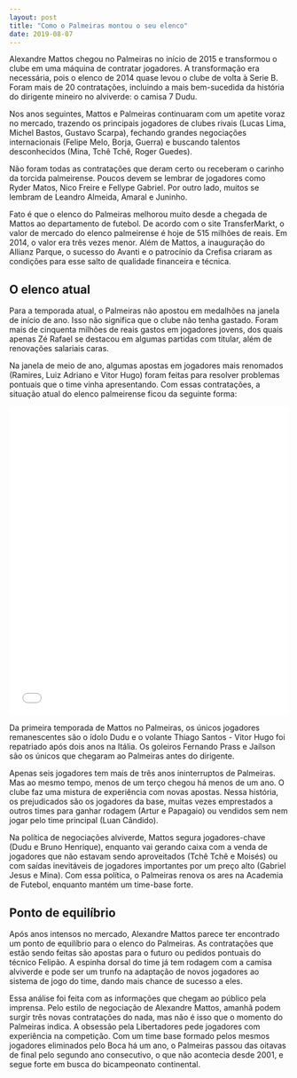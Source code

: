 ```yaml
---
layout: post
title: "Como o Palmeiras montou o seu elenco"
date: 2019-08-07
---
```


Alexandre Mattos chegou no Palmeiras no início de 2015 e transformou o clube em uma máquina de contratar jogadores. A transformação era necessária, pois o elenco de 2014 quase levou o clube de volta à Serie B. Foram mais de 20 contratações, incluindo a mais bem-sucedida da história do dirigente mineiro no alviverde: o camisa 7 Dudu.

Nos anos seguintes, Mattos e Palmeiras continuaram com um apetite voraz no mercado, trazendo os principais jogadores de clubes rivais (Lucas Lima, Michel Bastos, Gustavo Scarpa), fechando grandes negociações internacionais (Felipe Melo, Borja, Guerra) e buscando talentos desconhecidos (Mina, Tchê Tchê, Roger Guedes).

Não foram todas as contratações que deram certo ou receberam o carinho da torcida palmeirense. Poucos devem se lembrar de jogadores como Ryder Matos, Nico Freire e Fellype Gabriel. Por outro lado, muitos se lembram de Leandro Almeida, Amaral e Juninho.

Fato é que o elenco do Palmeiras melhorou muito desde a chegada de Mattos ao departamento de futebol. De acordo com o site TransferMarkt, o valor de mercado do elenco palmeirense é hoje de 515 milhões de reais. Em 2014, o valor era três vezes menor. Além de Mattos, a inauguração do Allianz Parque, o sucesso do Avanti e o patrocínio da Crefisa criaram as condições para esse salto de qualidade financeira e técnica.

## O elenco atual

Para a temporada atual, o Palmeiras não apostou em medalhões na janela de início de ano. Isso não significa que o clube não tenha gastado. Foram mais de cinquenta milhões de reais gastos em jogadores jovens, dos quais apenas Zé Rafael se destacou em algumas partidas com titular, além de renovações salariais caras.

Na janela de meio de ano, algumas apostas em jogadores mais renomados (Ramires, Luiz Adriano e Vitor Hugo) foram feitas para resolver problemas pontuais que o time vinha apresentando. Com essas contratações, a situação atual do elenco palmeirense ficou da seguinte forma:

<iframe title="Contratacoes Palmeiras" aria-label="Scatter Plot" src="//datawrapper.dwcdn.net/GWnc3/3/" scrolling="no" frameborder="0" style="border: none;" width="100%" height="557"></iframe>

Da primeira temporada de Mattos no Palmeiras, os únicos jogadores remanescentes são o ídolo Dudu e o volante Thiago Santos - Vitor Hugo foi repatriado após dois anos na Itália. Os goleiros Fernando Prass e Jaílson são os únicos que chegaram ao Palmeiras antes do dirigente.

Apenas seis jogadores tem mais de três anos ininterruptos de Palmeiras. Mas ao mesmo tempo, menos de um terço chegou há menos de um ano. O clube faz uma mistura de experiência com novas apostas. Nessa história, os prejudicados são os jogadores da base, muitas vezes emprestados a outros times para ganhar rodagem (Artur e Papagaio) ou vendidos sem nem jogar pelo time principal (Luan Cândido).

Na política de negociações alviverde, Mattos segura jogadores-chave (Dudu e Bruno Henrique), enquanto vai gerando caixa com a venda de jogadores que não estavam sendo aproveitados (Tchê Tchê e Moisés) ou com saídas inevitáveis de jogadores importantes por um preço alto (Gabriel Jesus e Mina). Com essa política, o Palmeiras renova os ares na Academia de Futebol, enquanto mantém um time-base forte.

## Ponto de equilíbrio

Após anos intensos no mercado, Alexandre Mattos parece ter encontrado um ponto de equilíbrio para o elenco do Palmeiras. As contratações que estão sendo feitas são apostas para o futuro ou pedidos pontuais do técnico Felipão. A espinha dorsal do time já tem rodagem com a camisa alviverde e pode ser um trunfo na adaptação de novos jogadores ao sistema de jogo do time, dando mais chance de sucesso a eles.

Essa análise foi feita com as informações que chegam ao público pela imprensa. Pelo estilo de negociação de Alexandre Mattos, amanhã podem surgir três novas contratações do nada, mas não é isso que o momento do Palmeiras indica. A obsessão pela Libertadores pede jogadores com experiência na competição. Com um time base formado pelos mesmos jogadores eliminados pelo Boca há um ano, o Palmeiras passou das oitavas de final pelo segundo ano consecutivo, o que não acontecia desde 2001, e segue forte em busca do bicampeonato continental.
